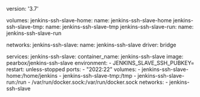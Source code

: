 version: '3.7'

volumes:
  jenkins-ssh-slave-home:
    name: jenkins-ssh-slave-home
  jenkins-ssh-slave-tmp:
    name: jenkins-ssh-slave-tmp
  jenkins-ssh-slave-run:
    name: jenkins-ssh-slave-run

networks:
  jenkins-ssh-slave:
    name: jenkins-ssh-slave
    driver: bridge

services:
  jenkins-ssh-slave:
    container_name: jenkins-ssh-slave
    image: pearbox/jenkins-ssh-slave
    environment:
      - JENKINS_SLAVE_SSH_PUBKEY=<put your ssh-rsa here>
    restart: unless-stopped
    ports:
      - "2022:22"
    volumes:
      - jenkins-ssh-slave-home:/home/jenkins
      - jenkins-ssh-slave-tmp:/tmp
      - jenkins-ssh-slave-run:/run
      - /var/run/docker.sock:/var/run/docker.sock
    networks:
      - jenkins-ssh-slave

